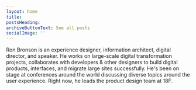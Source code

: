 ```yaml
---
layout: home
title: 
postsHeading: 
archiveButtonText: See all posts
socialImage: ''
---
```


Ron Bronson is an experience designer, information architect, digital director, and speaker. He works on large-scale digital transformation projects, collaborates with developers & other designers to build digital products, interfaces, and migrate large sites successfully. He's been on stage at conferences around the world discussing diverse topics around the user experience. Right now, he leads the product design team at 18F.
